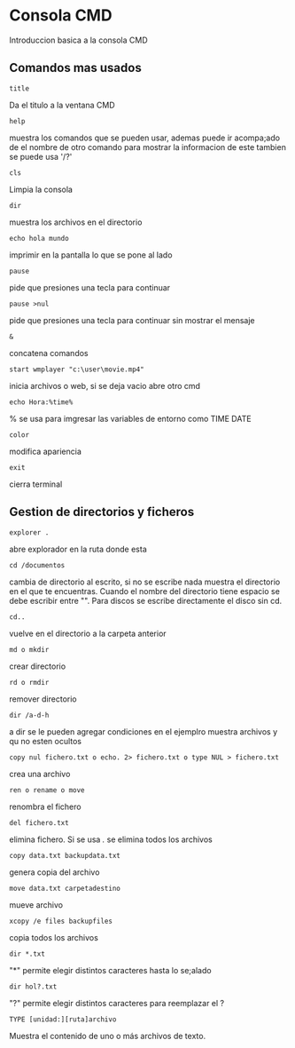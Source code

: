 # Consola CMD

Introduccion basica a la consola CMD 

## Comandos mas usados

    title
Da el titulo a la ventana CMD 

    help
muestra los comandos que se pueden usar, ademas puede ir acompa;ado de el nombre de otro comando para mostrar la informacion de este tambien se puede usa '/?'

    cls
Limpia la consola

    dir
muestra los archivos en el directorio

    echo hola mundo
imprimir en la pantalla lo que se pone al lado 

    pause
pide que presiones una tecla para continuar

    pause >nul
pide que presiones una tecla para continuar sin mostrar el mensaje

    &
concatena comandos

    start wmplayer "c:\user\movie.mp4"
inicia archivos o web, si se deja vacio abre otro cmd

    echo Hora:%time%
% se usa para imgresar las variables de entorno como TIME DATE

    color
modifica apariencia

    exit 
cierra terminal

## Gestion de directorios y ficheros

    explorer .
abre explorador en la ruta donde esta

    cd /documentos
cambia de directorio al escrito, si no se escribe nada muestra el directorio en el que te encuentras.
Cuando el nombre del directorio tiene espacio se debe escribir entre "". 
Para discos se escribe directamente el disco sin cd.

    cd..
vuelve en el directorio a la carpeta anterior

    md o mkdir
crear directorio

    rd o rmdir
remover directorio

    dir /a-d-h
a dir se le pueden agregar condiciones en el ejemplro muestra archivos y qu no esten ocultos

    copy nul fichero.txt o echo. 2> fichero.txt o type NUL > fichero.txt
crea una archivo

    ren o rename o move
renombra el fichero

    del fichero.txt  
elimina fichero. Si se usa *.* se elimina todos los archivos

    copy data.txt backupdata.txt
genera copia del archivo

    move data.txt carpetadestino
mueve archivo   

    xcopy /e files backupfiles
copia todos los archivos

    dir *.txt
"*" permite elegir distintos caracteres hasta lo se;alado

    dir hol?.txt
"?" permite elegir distintos caracteres para reemplazar el ?

    TYPE [unidad:][ruta]archivo
Muestra el contenido de uno o más archivos de texto.


